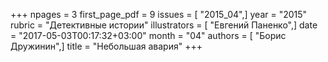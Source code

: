 +++
npages = 3
first_page_pdf = 9
issues = [ "2015_04",]
year = "2015"
rubric = "Детективные истории"
illustrators = [ "Евгений Паненко",]
date = "2017-05-03T00:17:32+03:00"
month = "04"
authors = [ "Борис Дружинин",]
title = "Небольшая авария"
+++
